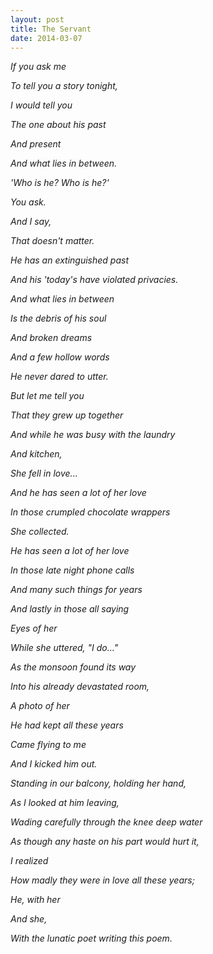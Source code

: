 ```yaml
---
layout: post
title: The Servant
date: 2014-03-07
---
```

*If you ask me*

*To tell you a story tonight,*

*I would tell you*

*The one about his past*

*And present*

*And what lies in between.*


*'Who is he? Who is he?'*

*You ask.*


*And I say,*

*That doesn't matter.*

*He has an extinguished past*

*And his 'today's have violated privacies.*


*And what lies in between*

*Is the debris of his soul*

*And broken dreams*

*And a few hollow words*

*He never dared to utter.*


*But let me tell you*

*That they grew up together*

*And while he was busy with the laundry*

*And kitchen,*

*She fell in love...*


*And he has seen a lot of her love*

*In those crumpled chocolate wrappers*

*She collected.*


*He has seen a lot of her love*

*In those late night phone calls*

*And many such things for years*

*And lastly in those all saying*

*Eyes of her*

*While she uttered, "I do..."*


*As the monsoon found its way*

*Into his already devastated room,*

*A photo of her*

*He had kept all these years*

*Came flying to me*


*And I kicked him out.*


*Standing in our balcony, holding her hand,*

*As I looked at him leaving,*

*Wading carefully through the knee deep water*

*As though any haste on his part would hurt it,*

*I realized*

*How madly they were in love all these years;*

*He, with her*

*And she,*

*With the lunatic poet writing this poem.*
